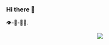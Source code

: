 ### Hi there 👋
  👁️-💙-🥧🔦.

<p align="center">
  <a href="https://skillicons.dev">
    <img src="https://skillicons.dev/icons?i=py,pytorch,react,git" />
  </a>
</p>
<!--
**dapetri/dapetri** is a ✨ _special_ ✨ repository because its `README.md` (this file) appears on your GitHub profile.

Here are some ideas to get you started:

- 🔭 I’m currently working on ...
- 🌱 I’m currently learning ...
- 👯 I’m looking to collaborate on ...
- 🤔 I’m looking for help with ...
- 💬 Ask me about ...
- 📫 How to reach me: ...
- 😄 Pronouns: ...
- ⚡ Fun fact: ...
-->
